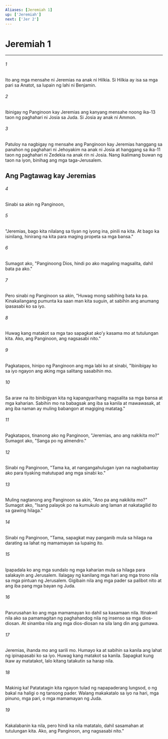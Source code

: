 ```yaml
---
Aliases: [Jeremiah 1]
up: ['Jeremiah']
next: ['Jer 2']
---
```

# Jeremiah 1

***

###### 1
Ito ang mga mensahe ni Jeremias na anak ni Hilkia. Si Hilkia ay isa sa mga pari sa Anatot, sa lupain ng lahi ni Benjamin. 

###### 2
Ibinigay ng Panginoon kay Jeremias ang kanyang mensahe noong ika-13 taon ng paghahari ni Josia sa Juda. Si Josia ay anak ni Ammon. 

###### 3
Patuloy na nagbigay ng mensahe ang Panginoon kay Jeremias hanggang sa panahon ng paghahari ni Jehoyakim na anak ni Josia at hanggang sa ika-11 taon ng paghahari ni Zedekia na anak rin ni Josia. Nang ikalimang buwan ng taon na iyon, binihag ang mga taga-Jerusalem.

## Ang Pagtawag kay Jeremias 

###### 4
Sinabi sa akin ng Panginoon, 

###### 5
"Jeremias, bago kita nilalang sa tiyan ng iyong ina, pinili na kita. At bago ka isinilang, hinirang na kita para maging propeta sa mga bansa." 

###### 6
Sumagot ako, "Panginoong Dios, hindi po ako magaling magsalita, dahil bata pa ako." 

###### 7
Pero sinabi ng Panginoon sa akin, "Huwag mong sabihing bata ka pa. Kinakailangang pumunta ka saan man kita suguin, at sabihin ang anumang ipasasabi ko sa iyo. 

###### 8
Huwag kang matakot sa mga tao sapagkat akoʼy kasama mo at tutulungan kita. Ako, ang Panginoon, ang nagsasabi nito." 

###### 9
Pagkatapos, hinipo ng Panginoon ang mga labi ko at sinabi, "Ibinibigay ko sa iyo ngayon ang aking mga salitang sasabihin mo. 

###### 10
Sa araw na ito binibigyan kita ng kapangyarihang magsalita sa mga bansa at mga kaharian. Sabihin mo na babagsak ang iba sa kanila at mawawasak, at ang iba naman ay muling babangon at magiging matatag." 

###### 11
Pagkatapos, tinanong ako ng Panginoon, "Jeremias, ano ang nakikita mo?" Sumagot ako, "Sanga po ng almendro." 

###### 12
Sinabi ng Panginoon, "Tama ka, at nangangahulugan iyan na nagbabantay ako para tiyaking matutupad ang mga sinabi ko." 

###### 13
Muling nagtanong ang Panginoon sa akin, "Ano pa ang nakikita mo?" Sumagot ako, "Isang palayok po na kumukulo ang laman at nakatagilid ito sa gawing hilaga." 

###### 14
Sinabi ng Panginoon, "Tama, sapagkat may panganib mula sa hilaga na darating sa lahat ng mamamayan sa lupaing ito. 

###### 15
Ipapadala ko ang mga sundalo ng mga kaharian mula sa hilaga para salakayin ang Jerusalem. Ilalagay ng kanilang mga hari ang mga trono nila sa mga pintuan ng Jerusalem. Gigibain nila ang mga pader sa palibot nito at ang iba pang mga bayan ng Juda. 

###### 16
Parurusahan ko ang mga mamamayan ko dahil sa kasamaan nila. Itinakwil nila ako sa pamamagitan ng paghahandog nila ng insenso sa mga dios-diosan. At sinamba nila ang mga dios-diosan na sila lang din ang gumawa. 

###### 17
Jeremias, ihanda mo ang sarili mo. Humayo ka at sabihin sa kanila ang lahat ng ipinapasabi ko sa iyo. Huwag kang matakot sa kanila. Sapagkat kung ikaw ay matatakot, lalo kitang tatakutin sa harap nila. 

###### 18
Makinig ka! Patatatagin kita ngayon tulad ng napapaderang lungsod, o ng bakal na haligi o ng tansong pader. Walang makakatalo sa iyo na hari, mga pinuno, mga pari, o mga mamamayan ng Juda. 

###### 19
Kakalabanin ka nila, pero hindi ka nila matatalo, dahil sasamahan at tutulungan kita. Ako, ang Panginoon, ang nagsasabi nito."
